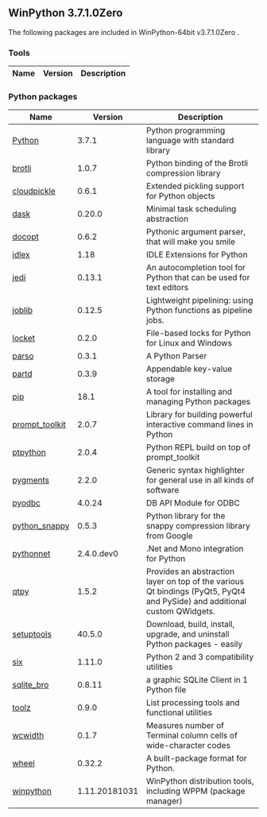 ## WinPython 3.7.1.0Zero 

The following packages are included in WinPython-64bit v3.7.1.0Zero .

### Tools

Name | Version | Description
-----|---------|------------


### Python packages

Name | Version | Description
-----|---------|------------
[Python](http://www.python.org/) | 3.7.1 | Python programming language with standard library
[brotli](https://pypi.org/project/brotli) | 1.0.7 | Python binding of the Brotli compression library
[cloudpickle](https://pypi.org/project/cloudpickle) | 0.6.1 | Extended pickling support for Python objects
[dask](https://pypi.org/project/dask) | 0.20.0 | Minimal task scheduling abstraction
[docopt](https://pypi.org/project/docopt) | 0.6.2 | Pythonic argument parser, that will make you smile
[idlex](https://pypi.org/project/idlex) | 1.18 | IDLE Extensions for Python
[jedi](https://pypi.org/project/jedi) | 0.13.1 | An autocompletion tool for Python that can be used for text editors
[joblib](https://pypi.org/project/joblib) | 0.12.5 | Lightweight pipelining: using Python functions as pipeline jobs.
[locket](https://pypi.org/project/locket) | 0.2.0 | File-based locks for Python for Linux and Windows
[parso](https://pypi.org/project/parso) | 0.3.1 | A Python Parser
[partd](https://pypi.org/project/partd) | 0.3.9 | Appendable key-value storage
[pip](https://pypi.org/project/pip) | 18.1 | A tool for installing and managing Python packages
[prompt_toolkit](https://pypi.org/project/prompt_toolkit) | 2.0.7 | Library for building powerful interactive command lines in Python
[ptpython](https://pypi.org/project/ptpython) | 2.0.4 | Python REPL build on top of prompt_toolkit
[pygments](http://pygments.org) | 2.2.0 | Generic syntax highlighter for general use in all kinds of software
[pyodbc](https://pypi.org/project/pyodbc) | 4.0.24 | DB API Module for ODBC
[python_snappy](https://pypi.org/project/python_snappy) | 0.5.3 | Python library for the snappy compression library from Google
[pythonnet](https://pypi.org/project/pythonnet) | 2.4.0.dev0 | .Net and Mono integration for Python
[qtpy](https://pypi.org/project/qtpy) | 1.5.2 | Provides an abstraction layer on top of the various Qt bindings (PyQt5, PyQt4 and PySide) and additional custom QWidgets.
[setuptools](https://pypi.org/project/setuptools) | 40.5.0 | Download, build, install, upgrade, and uninstall Python packages - easily
[six](https://pypi.org/project/six) | 1.11.0 | Python 2 and 3 compatibility utilities
[sqlite_bro](https://pypi.org/project/sqlite_bro) | 0.8.11 | a graphic SQLite Client in 1 Python file
[toolz](https://pypi.org/project/toolz) | 0.9.0 | List processing tools and functional utilities
[wcwidth](https://pypi.org/project/wcwidth) | 0.1.7 | Measures number of Terminal column cells of wide-character codes
[wheel](https://pypi.org/project/wheel) | 0.32.2 | A built-package format for Python.
[winpython](http://winpython.github.io/) | 1.11.20181031 | WinPython distribution tools, including WPPM (package manager)